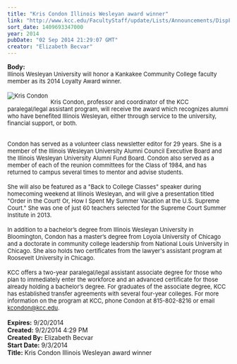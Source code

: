 ```yaml
---
title: "Kris Condon Illinois Wesleyan award winner"
link: "http://www.kcc.edu/FacultyStaff/update/Lists/Announcements/DispForm.aspx?ID=1614"
sort_date: 1409693347000
year: 2014
pubDate: "02 Sep 2014 21:29:07 GMT"
creator: "Elizabeth Becvar"
---
```


<div><b>Body:</b> <div class="ExternalClass8FADC6B624C74091A20959769242EAD8">
<div><font size="2">Illinois Wesleyan University will honor a Kankakee Community College faculty member as its 2014 Loyalty Award winner.</font></div>
<div><br /><font size="2">
<div style="float:left;margin-right:6px"><img alt="Kris Condon" src="/FacultyStaff/update/PublishingImages/K_Condon_update.jpg" /></font></div>
<p><font size="2">Kris Condon, professor and coordinator of the KCC paralegal/legal assistant program, will receive the award which recognizes alumni who have benefited Illinois Wesleyan, either through service to the university, financial support, or both.</font></p></div>
<div><br /><font size="2">Condon has served as a volunteer class newsletter editor for 29 years. She is a member of the Illinois Wesleyan University Alumni Council Executive Board and the Illinois Wesleyan University Alumni Fund Board. Condon also served as a member of each of the reunion committees for the Class of 1984, and has returned to campus several times to mentor and advise students.</font></div>
<div><br /><font size="2">She will also be featured as a &quot;Back to College Classes&quot; speaker during homecoming weekend at Illinois Wesleyan, and will give a presentation titled &quot;Order in the Court! Or, How I Spent My Summer Vacation at the U.S. Supreme Court.&quot; She was one of just 60 teachers selected for the Supreme Court Summer Institute in 2013.</font></div>
<div><br /><font size="2">In addition to a bachelor’s degree from Illinois Wesleyan University in Bloomington, Condon has a master’s degree from Loyola University of Chicago and a doctorate in community college leadership from National Louis University in Chicago. She also holds two certificates from the lawyer's assistant program at Roosevelt University in Chicago.</font></div>
<div><br /><font size="2">KCC offers a two-year paralegal/legal assistant associate degree for those who plan to immediately enter the workforce and an advanced certificate for those already holding a bachelor’s degree. For graduates of the associate degree, KCC has established transfer agreements with several four-year colleges. For more information on the program at KCC, phone Condon at 815-802-8216 or email </font><a href="mailto:kcondon@kcc.edu"><font size="2">kcondon@kcc.edu</font></a><font size="2">.</font></div>
<div> </div></div></div>
<div><b>Expires:</b> 9/20/2014</div>
<div><b>Created:</b> 9/2/2014 4:29 PM</div>
<div><b>Created By:</b> Elizabeth Becvar</div>
<div><b>Start Date:</b> 9/3/2014</div>
<div><b>Title:</b> Kris Condon Illinois Wesleyan award winner</div>
